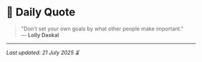 # 📜 Daily Quote

> "Don't set your own goals by what other people make important."  
> — **Lolly Daskal**

---

_Last updated: 21 July 2025 ⏳_
